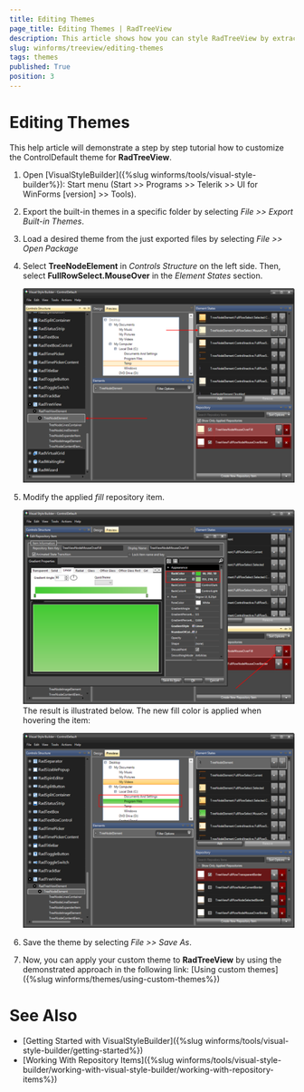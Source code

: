 ```yaml
---
title: Editing Themes
page_title: Editing Themes | RadTreeView
description: This article shows how you can style RadTreeView by extracting and modifying one of the existing themes.
slug: winforms/treeview/editing-themes
tags: themes
published: True
position: 3
---
```


# Editing Themes

This help article will demonstrate a step by step tutorial how to customize the ControlDefault theme for __RadTreeView__. 

1. Open [VisualStyleBuilder]({%slug winforms/tools/visual-style-builder%}): Start menu (Start >> Programs >> Telerik >> UI for WinForms [version] >> Tools).

1. Export the built-in themes in a specific folder by selecting *File >> Export Built-in Themes*.

1. Load a desired theme from the just exported files by selecting *File >> Open Package*

1. Select __TreeNodeElement__ in *Controls Structure* on the left side. Then, select __FullRowSelect.MouseOver__ in the *Element States* section.

    ![treeview-customizing-appearance-themes 001](images/treeview-customizing-appearance-themes001.png)

1. Modify the applied *fill* repository item. 

    ![treeview-customizing-appearance-themes 002](images/treeview-customizing-appearance-themes002.png)
    The result is illustrated below. The new fill color is applied when hovering the item:

    ![treeview-customizing-appearance-themes 003](images/treeview-customizing-appearance-themes003.png)

1. Save the theme by selecting *File >> Save As*.

1. Now, you can apply your custom theme to __RadTreeView__ by using the demonstrated approach in the following link: [Using custom themes]({%slug winforms/themes/using-custom-themes%})



# See Also 

* [Getting Started with VisualStyleBuilder]({%slug winforms/tools/visual-style-builder/getting-started%})
* [Working With Repository Items]({%slug winforms/tools/visual-style-builder/working-with-visual-style-builder/working-with-repository-items%})
